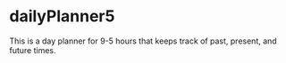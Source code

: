 # dailyPlanner5
This is a day planner for 9-5 hours that keeps track of past, present, and future times.
